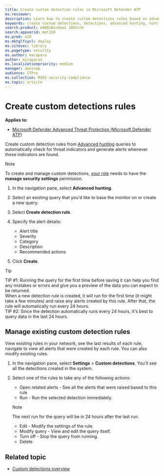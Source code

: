 ```yaml
---
title: Create custom detection rules in Microsoft Defender ATP
ms.reviewer: 
description: Learn how to create custom detections rules based on advanced hunting queries
keywords: create custom detections, detections, advanced hunting, hunt, detect, query
search.product: eADQiWindows 10XVcnh
search.appverid: met150
ms.prod: w10
ms.mktglfcycl: deploy
ms.sitesec: library
ms.pagetype: security
ms.author: macapara
author: mjcaparas
ms.localizationpriority: medium
manager: dansimp
audience: ITPro
ms.collection: M365-security-compliance 
ms.topic: article
---
```



# Create custom detections rules
**Applies to:**
- [Microsoft Defender Advanced Threat Protection (Microsoft Defender ATP)](https://go.microsoft.com/fwlink/p/?linkid=2069559)

Create custom detection rules from [Advanced hunting](overview-hunting.md) queries to automatically check for threat indicators and generate alerts whenever these indicators are found.

>[!NOTE]
>To create and manage custom detections, [your role](user-roles.md#create-roles-and-assign-the-role-to-an-azure-active-directory-group) needs to have the **manage security settings** permission.

1. In the navigation pane, select **Advanced hunting**.

2. Select an existing query that you'd like to base the monitor on or create a new query.

3. Select **Create detection rule**.

4. Specify the alert details:

    - Alert title
    - Severity
    - Category
    - Description
    - Recommended actions

5. Click **Create**.

> [!TIP]
> TIP #1: Running the query for the first time before saving it can help you find any mistakes or errors and give you a preview of the data you can expect to be returned.<br>
> When a new detection rule is created, it will run for the first time (it might take a few minutes) and raise any alerts created by this rule. After that, the rule will automatically run every 24 hours. <br>
> TIP #2: Since the detection automatically runs every 24 hours, it's best to query data in the last 24 hours.

## Manage existing custom detection rules
View existing rules in your network, see the last results of each rule, navigate to view all alerts that were created by each rule. You can also modify existing rules.

1. In the navigation pane, select **Settings** > **Custom detections**. You'll see all the detections  created in the system.

2. Select one of the rules to take any of the following actions:
   - Open related alerts - See all the alerts that were raised based to this rule
   - Run - Run the selected detection immediately. 

   > [!NOTE]
   > The next run for the query will be in 24 hours after the last run.
    
   - Edit - Modify the settings of the rule.
   - Modify query - View and edit the query itself. 
   - Turn off - Stop the query from running.
   - Delete


## Related topic
- [Custom detections overview](overview-custom-detections.md)
